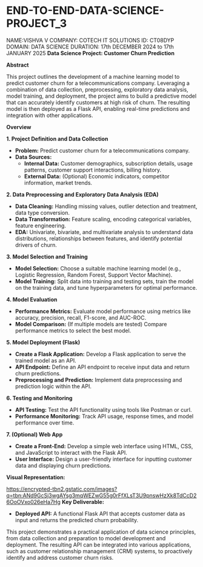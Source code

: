 # END-TO-END-DATA-SCIENCE-PROJECT_3
NAME:VISHVA V 
COMPANY: COTECH IT SOLUTIONS 
ID: CT08DYP 
DOMAIN: DATA SCIENCE 
DURATION: 17th DECEMBER 2024 to 17th JANUARY 2025
**Data Science Project: Customer Churn Prediction**

**Abstract**

This project outlines the development of a machine learning model to predict customer churn for a telecommunications company. Leveraging a combination of data collection, preprocessing, exploratory data analysis, model training, and deployment, the project aims to build a predictive model that can accurately identify customers at high risk of churn. The resulting model is then deployed as a Flask API, enabling real-time predictions and integration with other applications.

**Overview**

**1. Project Definition and Data Collection**

* **Problem:** Predict customer churn for a telecommunications company.
* **Data Sources:**
    * **Internal Data:** Customer demographics, subscription details, usage patterns, customer support interactions, billing history.
    * **External Data:** (Optional) Economic indicators, competitor information, market trends.

**2. Data Preprocessing and Exploratory Data Analysis (EDA)**

* **Data Cleaning:** Handling missing values, outlier detection and treatment, data type conversion.
* **Data Transformation:** Feature scaling, encoding categorical variables, feature engineering.
* **EDA:** Univariate, bivariate, and multivariate analysis to understand data distributions, relationships between features, and identify potential drivers of churn.

**3. Model Selection and Training**

* **Model Selection:** Choose a suitable machine learning model (e.g., Logistic Regression, Random Forest, Support Vector Machine).
* **Model Training:** Split data into training and testing sets, train the model on the training data, and tune hyperparameters for optimal performance.

**4. Model Evaluation**

* **Performance Metrics:** Evaluate model performance using metrics like accuracy, precision, recall, F1-score, and AUC-ROC.
* **Model Comparison:** (If multiple models are tested) Compare performance metrics to select the best model.

**5. Model Deployment (Flask)**

* **Create a Flask Application:** Develop a Flask application to serve the trained model as an API.
* **API Endpoint:** Define an API endpoint to receive input data and return churn predictions.
* **Preprocessing and Prediction:** Implement data preprocessing and prediction logic within the API.

**6. Testing and Monitoring**

* **API Testing:** Test the API functionality using tools like Postman or curl.
* **Performance Monitoring:** Track API usage, response times, and model performance over time.

**7. (Optional) Web App**

* **Create a Front-End:** Develop a simple web interface using HTML, CSS, and JavaScript to interact with the Flask API.
* **User Interface:** Design a user-friendly interface for inputting customer data and displaying churn predictions.

**Visual Representation:**

https://encrypted-tbn2.gstatic.com/images?q=tbn:ANd9GcSj3wgAYsg3mqWEZwG55g0rFfXLsT3U9pnswHzXk8TdCcD26OoOVxo026eHa7Hg
**Key Deliverable:**

* **Deployed API:** A functional Flask API that accepts customer data as input and returns the predicted churn probability.

This project demonstrates a practical application of data science principles, from data collection and preparation to model development and deployment. The resulting API can be integrated into various applications, such as customer relationship management (CRM) systems, to proactively identify and address customer churn risks.
